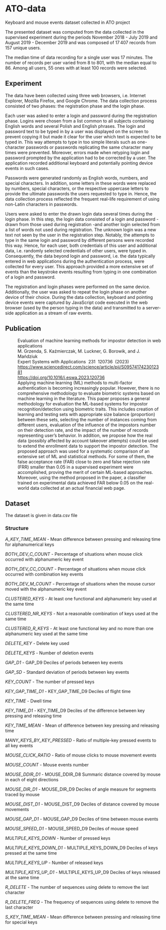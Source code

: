 # ATO-data
Keyboard and mouse events dataset collected in ATO project

The presented dataset was computed from the data collected in the supervised experiment during the periods November 2018 - July 2019 
and August 2019 - December 2019 and was composed of $17\,407$ records from $157$ unique users. 

The median time of data recording for a single user was 17 minutes. The number of records per user varied from 8 to 801, with the median equal to 86. 
Among all users, 55 ones with at least 100 records were selected.  

## Experiment

The data have been collected using three web browsers, i.e. Internet Explorer, Mozilla Firefox, and Google Chrome. The data collection process consisted of two phases: the registration phase and the login phase.

Each user was asked to enter a login and password during the registration phase. Logins were chosen from a list common to all subjects containing English words and several Polish and English phrases. The login and password text to be typed in by a user was displayed on the screen to prevent copying it but made it clear for the user which text is expected to be typed in. This way attempts to type in too simple literals such as one-character passwords or passwords replicating the same character many times were prevented. Moreover, errors made when retyping login and password prompted by the application had to be corrected by a user. The application recorded additional keyboard and potentially pointing device events in such cases.

Passwords were generated randomly as English words, numbers, and special characters. In addition, some letters in these words were replaced by numbers, special characters, or the respective uppercase letters to provide the ultimate passwords the users requested to type in. Hence, the data collection process reflected the frequent real-life requirement of using non-Latin characters in passwords.

Users were asked to enter the drawn login data several times during the login phase. In this step, the login data consisted of a login and password - drawn from those used during registration -and another login selected from a list of words not used during registration. The unknown login was a new text not seen by the user in the registration step. Notably, the attempts to type in the same login and password by different persons were recorded this way. Hence, for each user, both credentials of this user and additional data, i.e. randomly selected credentials of other users, were typed in. Consequently, the data beyond login and password, i.e. the data typically entered in web applications during the authentication process, were collected for every user. This approach provided a more extensive set of events than the keystroke events resulting from typing in one combination of a login and password.

The registration and login phases were performed on the same device. Additionally, the user was asked to repeat the login phase on another device of their choice. During the data collection, keyboard and pointing device events were captured by JavaScript code executed in the web browser (used by the person typing in the data) and transmitted to a server-side application as a stream of raw events.

## Publication
 
 <!DOCTYPE HTML PUBLIC "-//W3C//DTD HTML 4.01 TRANSITIONAL//EN"
"http://www.w3.org/TR/xhtml1/DTD/xhtml1-transitional.dtd">
<html xmlns="http://www.w3.org/1999/xhtml">

<head>
<meta http-equiv="content-type" content="text/html; charset=utf-8" />
<link rel="stylesheet" href="htmlExportStyleSheet.css" />

</head>

<body>
<div class="content">
<dl>
<dd class="Pub">
	<span class="Title">Evaluation of machine learning methods for impostor detection in web applications</span><br />
	<span class="Author">M. Grzenda, S. Kaźmierczak, M. Luckner, G. Borowik, and J. Mańdziuk</span><br />
	<span class="Journal">Expert Systems with Applications</span>&nbsp;
	<span class="Volume">231</span>&nbsp;
	<span class="Pages">120736</span>&nbsp;
	(<span class="Date">2023</span>)<br />
	<span class="URL"><a href="https://www.sciencedirect.com/science/article/pii/S0957417423012381">https://www.sciencedirect.com/science/article/pii/S0957417423012381</a></span><br />
	<span class="URL"><a href="https://doi.org/10.1016/j.eswa.2023.120736">https://doi.org/10.1016/j.eswa.2023.120736</a></span><br />
	<div class="Abstract">Applying machine learning (ML) methods to multi-factor authentication is becoming increasingly popular. However, there is no comprehensive methodology to evaluate biometric systems based on machine learning in the literature. This paper proposes a general methodology for evaluation the ML-based systems for impostor recognition/detection using biometric traits. This includes creation of learning and testing sets with appropriate size balance (proportion) between these sets, selecting the number of instances coming from different users, evaluation of the influence of the impostors number on their detection rate, and the impact of the number of records representing user’s behavior. In addition, we propose how the real data (possibly affected by account takeover attempts) could be used to extend the enrollment data to support the impostor detection. The proposed approach was used for a systematic comparison of an extensive set of ML and statistical methods. For some of them, the false acceptance rate (FAR) close to zero and false rejection rate (FRR) smaller than 0.05 in a supervised experiment were accomplished, proving the merit of certain ML-based approaches. Moreover, using the method proposed in the paper, a classifier trained on experimental data achieved FAR below 0.05 on the real-world data collected at an actual financial web page.</div>
</dd>

</dl>
</div>
</body>
</html>

 
 ## Dataset
The dataset is given in data.csv file

### Structure 

  *A_KEY_TIME_MEAN*   - Mean difference between pressing and releasing time for alphanumerical keys	 
  
  *BOTH_DEV_C_COUNT*  - Percentage of situations when mouse click occurred with alphanumeric key event	 
  
  *BOTH_DEV_CC_COUNT* - Percentage of situations when mouse click occurred with combination key events	 
  
  *BOTH_DEV_M_COUNT*  - Percentage of situations when the mouse cursor moved with the alphanumeric key event	 
  
  *CLUSTERED_KEYS*    - At least one functional and alphanumeric key used at the same time	 
  
  *CLUSTERED_NR_KEYS* - Not a reasonable combination of keys used at the same time	 
  
  *CLUSTERED_R_KEYS*  - At least one functional key and no more than one alphanumeric key used at the same time	 
  
  *DELETE_KEY*    - Delete key used	 
  
  *DELETE_KEYS*   - Number of deletion events	 
  
  *GAP_D1* - GAP_D9	 Deciles of periods between key events	 
  
  *GAP_SD*    - Standard deviation of periods between key events	 
  
  *KEY_COUNT* - The number of pressed keys	 
  
  *KEY_GAP_TIME_D1* - KEY_GAP_TIME_D9	 Deciles of flight time	 
  
  *KEY_TIME*  - Dwell time	 
  
  *KEY_TIME_D1* - KEY_TIME_D9	 Deciles of the difference between key pressing and releasing time	 
  
  *KEY_TIME_MEAN* - Mean of difference between key pressing and releasing time	 
  
  *MANY_KEYS_BY_KEY_PRESSED*  - Ratio of multiple-key pressed events to all key events	 
  
  *MOUSE_CLICK_RATIO* - Ratio of mouse clicks to mouse movement events	 
  
  *MOUSE_COUNT*   - Mouse events number	 
  
  *MOUSE_DDIR_D1* - MOUSE_DDIR_D8	 Summaric distance covered by mouse in each of eight directions	 
  
  *MOUSE_DIR_D1* - MOUSE_DIR_D9	 Deciles of angle measure for segments traced by mouse	 
  
  *MOUSE_DIST_D1* - MOUSE_DIST_D9	 Deciles of distance covered by mouse movements	 
  
  *MOUSE_GAP_D1* - MOUSE_GAP_D9	 Deciles of time between mouse events	 
  
  *MOUSE_SPEED_D1* - MOUSE_SPEED_D9	Deciles of mouse speed	 
  
  *MULTIPLE_KEYS_DOWN*    - Number of pressed keys	 
  
  *MULTIPLE_KEYS_DOWN_D1* - MULTIPLE_KEYS_DOWN_D9	 Deciles of keys pressed at the same time	 
  
  *MULTIPLE_KEYS_UP*	- Number of released keys	 
  
  *MULTIPLE_KEYS_UP_D1* - MULTIPLE_KEYS_UP_D9	 Deciles of keys released at the same time	 
  
  *R_DELETE*  - The number of sequences using delete to remove the last character	 
  
  *R_DELETE_FREQ* - The frequency of sequences using delete to remove the last character	 
  
  *S_KEY_TIME_MEAN*   - Mean difference between pressing and releasing time for special keys	
